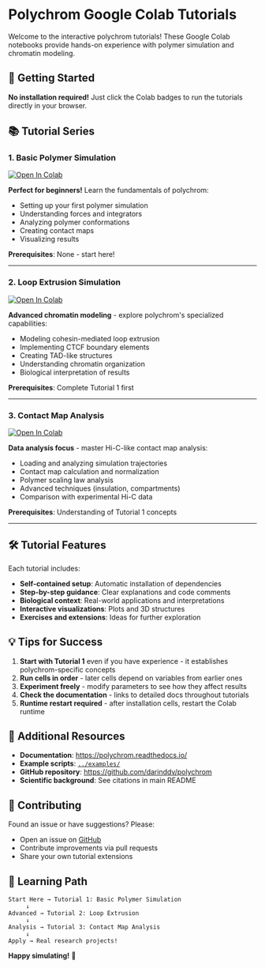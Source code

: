 # Polychrom Google Colab Tutorials

Welcome to the interactive polychrom tutorials! These Google Colab notebooks provide hands-on experience with polymer simulation and chromatin modeling.

## 🚀 Getting Started

**No installation required!** Just click the Colab badges to run the tutorials directly in your browser.

## 📚 Tutorial Series

### 1. Basic Polymer Simulation
[![Open In Colab](https://colab.research.google.com/assets/colab-badge.svg)](https://colab.research.google.com/github/darinddv/polychrom/blob/master/tutorials/01_basic_polymer_simulation.ipynb)

**Perfect for beginners!** Learn the fundamentals of polychrom:
- Setting up your first polymer simulation
- Understanding forces and integrators
- Analyzing polymer conformations
- Creating contact maps
- Visualizing results

**Prerequisites**: None - start here!

---

### 2. Loop Extrusion Simulation
[![Open In Colab](https://colab.research.google.com/assets/colab-badge.svg)](https://colab.research.google.com/github/darinddv/polychrom/blob/master/tutorials/02_loop_extrusion_simulation.ipynb)

**Advanced chromatin modeling** - explore polychrom's specialized capabilities:
- Modeling cohesin-mediated loop extrusion
- Implementing CTCF boundary elements
- Creating TAD-like structures
- Understanding chromatin organization
- Biological interpretation of results

**Prerequisites**: Complete Tutorial 1 first

---

### 3. Contact Map Analysis
[![Open In Colab](https://colab.research.google.com/assets/colab-badge.svg)](https://colab.research.google.com/github/darinddv/polychrom/blob/master/tutorials/03_contact_map_analysis.ipynb)

**Data analysis focus** - master Hi-C-like contact map analysis:
- Loading and analyzing simulation trajectories
- Contact map calculation and normalization
- Polymer scaling law analysis
- Advanced techniques (insulation, compartments)
- Comparison with experimental Hi-C data

**Prerequisites**: Understanding of Tutorial 1 concepts

---

## 🛠️ Tutorial Features

Each tutorial includes:
- **Self-contained setup**: Automatic installation of dependencies
- **Step-by-step guidance**: Clear explanations and code comments
- **Biological context**: Real-world applications and interpretations
- **Interactive visualizations**: Plots and 3D structures
- **Exercises and extensions**: Ideas for further exploration

## 💡 Tips for Success

1. **Start with Tutorial 1** even if you have experience - it establishes polychrom-specific concepts
2. **Run cells in order** - later cells depend on variables from earlier ones
3. **Experiment freely** - modify parameters to see how they affect results
4. **Check the documentation** - links to detailed docs throughout tutorials
5. **Runtime restart required** - after installation cells, restart the Colab runtime

## 🔗 Additional Resources

- **Documentation**: https://polychrom.readthedocs.io/
- **Example scripts**: [`../examples/`](../examples/)
- **GitHub repository**: https://github.com/darinddv/polychrom
- **Scientific background**: See citations in main README

## 🤝 Contributing

Found an issue or have suggestions? Please:
- Open an issue on [GitHub](https://github.com/darinddv/polychrom/issues)
- Contribute improvements via pull requests
- Share your own tutorial extensions

## 📖 Learning Path

```
Start Here → Tutorial 1: Basic Polymer Simulation
     ↓
Advanced → Tutorial 2: Loop Extrusion
     ↓  
Analysis → Tutorial 3: Contact Map Analysis
     ↓
Apply → Real research projects!
```

**Happy simulating!** 🧬